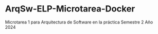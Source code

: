 # ArqSw-ELP-Microtarea-Docker
Microtarea 1 para Arquitectura de Software en la práctica Semestre 2 Año 2024
